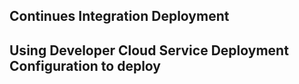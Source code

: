 ## Continues Integration Deployment ##


## Using Developer Cloud Service Deployment Configuration to deploy ##
